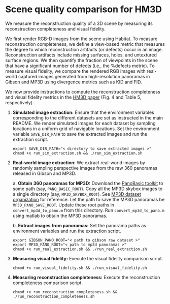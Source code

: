 # Scene quality comparison for HM3D
We measure the reconstruction quality of a 3D scene by measuring its reconstruction completeness and visual fidelity.

We first render RGB-D images from the scene using Habitat. To measure reconstruction completeness, we define a view-based metric that measures the degree to which reconstruction artifacts (or defects) occur in an image. Reconstruction artifacts include missing surfaces, holes, and untextured surface regions. We then quantify the fraction of viewpoints in the scene that have a significant number of defects (i.e., the %defects metric).
To measure visual fidelity, we compare the rendered RGB images with real-world captured images generated from high-resolution panoramas in Gibson and MP3D using divergence metrics such as KID and FID.

We now provide instructions to compute the reconstruction completeness and visual fidelity metrics in the [HM3D paper](https://openreview.net/pdf?id=-v4OuqNs5P) (Fig. 4 and Table 5, respectively).


1. **Simulated image extraction:** Ensure that the environment variables corresponding to the different datasets are set as instructed in the main README. We render simulated images for each dataset by sampling locations in a uniform grid of navigable locations. Set the environment variable `SAVE_DIR_PATH` to save the extracted images and run the extraction script.

    ```
    export SAVE_DIR_PATH="< directory to save extracted images >"
    chmod +x run_sim_extraction.sh && ./run_sim_extraction.sh
    ```

2. **Real-world image extraction:** We extract real-world images by randomly sampling perspective images from the raw 360 panoramas released in Gibson and MP3D.

    a. **Obtain 360 panoramas for MP3D:** Download the [PanoBasic toolkit](https://github.com/yindaz/PanoBasic/blob/master/demo_matterport.m) to some path (say, `PANO_BASIC_ROOT`). Copy all the MP3D skybox images to a single directory (say, `MP3D_SKYBOX_ROOT`). See [MP3D dataset organization](https://github.com/niessner/Matterport/blob/master/data_organization.md) for reference. Let the path to save the MP3D panoramas be `MP3D_PANO_SAVE_ROOT`. Update these root paths in `convert_mp3d_to_pano.m` from this directory. Run `convert_mp3d_to_pano.m` using matlab to obtain the MP3D panoramas.

    b. **Extract images from panoramas:** Set the panorama paths as environment variables and run the extraction script.
    ```
    export GIBSON_PANO_ROOT="< path to gibson raw dataset >"
    export MP3D_PANO_ROOT="< path to mp3d panoramas >"
    chmod +x run_real_extraction.sh && ./run_real_extraction.sh
    ```

3. **Measuring visual fidelity:** Execute the visual fidelity comparison script.
    ```
    chmod +x run_visual_fidelity.sh && ./run_visual_fidelity.sh
    ```

4. **Measuring reconstruction completeness:** Execute the reconstruction completeness comparison script.
    ```
    chmod +x run_reconstruction_completeness.sh && ./run_reconstruction_completeness.sh
    ```
